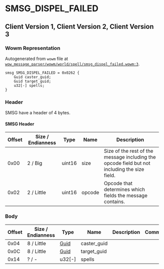 # SMSG_DISPEL_FAILED

## Client Version 1, Client Version 2, Client Version 3

### Wowm Representation

Autogenerated from `wowm` file at [`wow_message_parser/wowm/world/spell/smsg_dispel_failed.wowm:3`](https://github.com/gtker/wow_messages/tree/main/wow_message_parser/wowm/world/spell/smsg_dispel_failed.wowm#L3).
```rust,ignore
smsg SMSG_DISPEL_FAILED = 0x0262 {
    Guid caster_guid;
    Guid target_guid;
    u32[-] spells;
}
```
### Header

SMSG have a header of 4 bytes.

#### SMSG Header

| Offset | Size / Endianness | Type   | Name   | Description |
| ------ | ----------------- | ------ | ------ | ----------- |
| 0x00   | 2 / Big           | uint16 | size   | Size of the rest of the message including the opcode field but not including the size field.|
| 0x02   | 2 / Little        | uint16 | opcode | Opcode that determines which fields the message contains.|

### Body

| Offset | Size / Endianness | Type | Name | Description | Comment |
| ------ | ----------------- | ---- | ---- | ----------- | ------- |
| 0x04 | 8 / Little | [Guid](../spec/packed-guid.md) | caster_guid |  |  |
| 0x0C | 8 / Little | [Guid](../spec/packed-guid.md) | target_guid |  |  |
| 0x14 | ? / - | u32[-] | spells |  |  |

